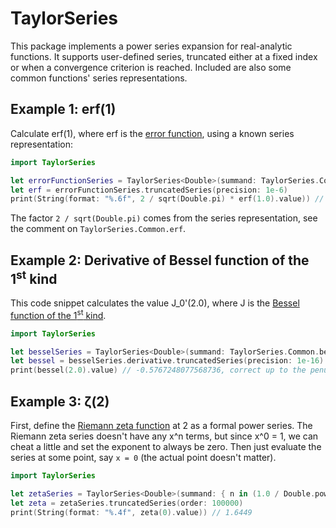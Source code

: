# TaylorSeries

This package implements a power series expansion for real-analytic functions. It supports user-defined series, truncated either at a fixed index or when a convergence criterion is reached. Included are also some common functions' series representations.

## Example 1: erf(1)
Calculate erf(1), where erf is the [error function](https://en.wikipedia.org/wiki/Error_function), using a known series representation:

```swift
import TaylorSeries

let errorFunctionSeries = TaylorSeries<Double>(summand: TaylorSeries.Common.erf)
let erf = errorFunctionSeries.truncatedSeries(precision: 1e-6)
print(String(format: "%.6f", 2 / sqrt(Double.pi) * erf(1.0).value)) // 0.842701
```

The factor `2 / sqrt(Double.pi)` comes from the series representation, see the comment on `TaylorSeries.Common.erf`.

## Example 2: Derivative of Bessel function of the 1<sup>st</sup> kind
This code snippet calculates the value J_0'(2.0), where J is the [Bessel function of the 1<sup>st</sup> kind](https://en.wikipedia.org/wiki/Bessel_function#Bessel_functions_of_the_first_kind:_Jα).

```swift
import TaylorSeries

let besselSeries = TaylorSeries<Double>(summand: TaylorSeries.Common.besselJ(0))
let bessel = besselSeries.derivative.truncatedSeries(precision: 1e-16)
print(bessel(2.0).value) // -0.5767248077568736, correct up to the penultimate digit
```

## Example 3: ζ(2)
First, define the [Riemann zeta function](https://en.wikipedia.org/wiki/Riemann_zeta_function) at 2 as a formal power series. The Riemann zeta series doesn't have any x^n terms, but since x^0 = 1, we can cheat a little and set the exponent to always be zero. Then just evaluate the series at some point, say `x = 0` (the actual point doesn't matter).

```swift
import TaylorSeries

let zetaSeries = TaylorSeries<Double>(summand: { n in (1.0 / Double.pow(Double(n + 1), 2), 0) })
let zeta = zetaSeries.truncatedSeries(order: 100000)
print(String(format: "%.4f", zeta(0).value)) // 1.6449
```
